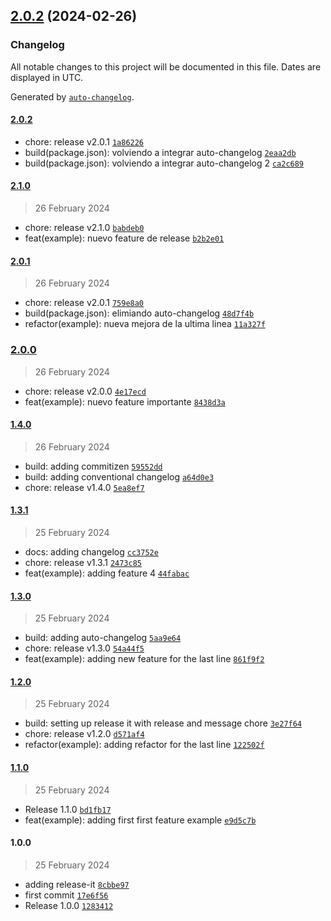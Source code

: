 

## [2.0.2](https://github.com/carlosxplor/release-it-demo/compare/2.1.0...2.0.2) (2024-02-26)

### Changelog

All notable changes to this project will be documented in this file. Dates are displayed in UTC.

Generated by [`auto-changelog`](https://github.com/CookPete/auto-changelog).

#### [2.0.2](https://github.com/carlosxplor/release-it-demo/compare/2.1.0...2.0.2)

- chore: release v2.0.1 [`1a86226`](https://github.com/carlosxplor/release-it-demo/commit/1a862267c0c6b667bd7cfb6707844abb0bcb0ca3)
- build(package.json): volviendo a integrar auto-changelog [`2eaa2db`](https://github.com/carlosxplor/release-it-demo/commit/2eaa2dbbba86d5246f317bc21765b5af24a5fd02)
- build(package.json): volviendo a integrar auto-changelog 2 [`ca2c689`](https://github.com/carlosxplor/release-it-demo/commit/ca2c68948069430d46f7af5e32fd1f8e368faf53)

#### [2.1.0](https://github.com/carlosxplor/release-it-demo/compare/2.0.1...2.1.0)

> 26 February 2024

- chore: release v2.1.0 [`babdeb0`](https://github.com/carlosxplor/release-it-demo/commit/babdeb0add87cad050f52456017ee572c89b819d)
- feat(example): nuevo feature de release [`b2b2e01`](https://github.com/carlosxplor/release-it-demo/commit/b2b2e01ab9b7a85626fbb4ab70a56a55b26ce448)

#### [2.0.1](https://github.com/carlosxplor/release-it-demo/compare/2.0.0...2.0.1)

> 26 February 2024

- chore: release v2.0.1 [`759e8a0`](https://github.com/carlosxplor/release-it-demo/commit/759e8a0601ff89ce5c5fb846545e191f5f50de0e)
- build(package.json): elimiando auto-changelog [`48d7f4b`](https://github.com/carlosxplor/release-it-demo/commit/48d7f4b37a8556214b37eb3f8ac8dc0f7193e16e)
- refactor(example): nueva mejora de la ultima linea [`11a327f`](https://github.com/carlosxplor/release-it-demo/commit/11a327f15ee19f83bbdc5cd4c6e70947b2357e38)

### [2.0.0](https://github.com/carlosxplor/release-it-demo/compare/1.4.0...2.0.0)

> 26 February 2024

- chore: release v2.0.0 [`4e17ecd`](https://github.com/carlosxplor/release-it-demo/commit/4e17ecd68330c85d5233376578ee8812e24fecb6)
- feat(example): nuevo feature importante [`8438d3a`](https://github.com/carlosxplor/release-it-demo/commit/8438d3a0e8f52f3b38ad98085b0911190313d789)

#### [1.4.0](https://github.com/carlosxplor/release-it-demo/compare/1.3.1...1.4.0)

> 26 February 2024

- build: adding commitizen [`59552dd`](https://github.com/carlosxplor/release-it-demo/commit/59552dd419b5a0ba073e6b72d4bbc9188ad9a6f5)
- build: adding conventional changelog [`a64d0e3`](https://github.com/carlosxplor/release-it-demo/commit/a64d0e3ecafcc5c86991900dd327dc03bcede1a0)
- chore: release v1.4.0 [`5ea8ef7`](https://github.com/carlosxplor/release-it-demo/commit/5ea8ef7344bab920e8d8a739097dfe644ad68375)

#### [1.3.1](https://github.com/carlosxplor/release-it-demo/compare/1.3.0...1.3.1)

> 25 February 2024

- docs: adding changelog [`cc3752e`](https://github.com/carlosxplor/release-it-demo/commit/cc3752e1c5ee8dbc120f1ad27f60fd681b6dcbd1)
- chore: release v1.3.1 [`2473c85`](https://github.com/carlosxplor/release-it-demo/commit/2473c85387b9f3f91560334871f55a2c2f4c5a9f)
- feat(example): adding feature 4 [`44fabac`](https://github.com/carlosxplor/release-it-demo/commit/44fabaca1bf5fe33924b7de66796fb6f94d760bc)

#### [1.3.0](https://github.com/carlosxplor/release-it-demo/compare/1.2.0...1.3.0)

> 25 February 2024

- build: adding auto-changelog [`5aa9e64`](https://github.com/carlosxplor/release-it-demo/commit/5aa9e642a9866ebda291b47bed9758c95a255d86)
- chore: release v1.3.0 [`54a44f5`](https://github.com/carlosxplor/release-it-demo/commit/54a44f57dde1d7da4be42adc005a84994a6510e2)
- feat(example): adding new feature for the last line [`861f9f2`](https://github.com/carlosxplor/release-it-demo/commit/861f9f2d49d3bf727f98f280f5d86dbfd090fd21)

#### [1.2.0](https://github.com/carlosxplor/release-it-demo/compare/1.1.0...1.2.0)

> 25 February 2024

- build: setting up release it with release and message chore [`3e27f64`](https://github.com/carlosxplor/release-it-demo/commit/3e27f6436384970516b700af5c5f3ad9d54ff526)
- chore: release v1.2.0 [`d571af4`](https://github.com/carlosxplor/release-it-demo/commit/d571af441bd638843d89f3e3a195e504f968de3e)
- refactor(example): adding refactor for the last line [`122502f`](https://github.com/carlosxplor/release-it-demo/commit/122502f64c57ef09b6791432d8e4c0c942ac089b)

#### [1.1.0](https://github.com/carlosxplor/release-it-demo/compare/1.0.0...1.1.0)

> 25 February 2024

- Release 1.1.0 [`bd1fb17`](https://github.com/carlosxplor/release-it-demo/commit/bd1fb17731c6943ec598151bd8a46cf7558d2c6c)
- feat(example): adding first first feature example [`e9d5c7b`](https://github.com/carlosxplor/release-it-demo/commit/e9d5c7bb51d7fb8dfceb783aa35041a9c4a8525e)

#### 1.0.0

> 25 February 2024

- adding release-it [`8cbbe97`](https://github.com/carlosxplor/release-it-demo/commit/8cbbe97ee920b9d6cba79a5baf0d59ff133c5faa)
- first commit [`17e6f56`](https://github.com/carlosxplor/release-it-demo/commit/17e6f56e52c430c948130e6d7b37ec9a06f9df37)
- Release 1.0.0 [`1283412`](https://github.com/carlosxplor/release-it-demo/commit/12834125660ea34d2c5dc11b7e4bf33cf6635a01)
